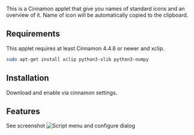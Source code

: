 This is a Cinnamon applet that give you names of standard icons and an overview of it. Name of icon will be automatically copied to the clipboard.

## Requirements
This applet requires at least Cinnamon 4.4.8 or newer and xclip.

```bash
sudo apt-get install xclip python3-xlib python3-numpy
```

## Installation
Download and enable via cinnamon settings.

## Features
See screenshot
![Script menu and configure dialog](https://github.com/jerrywham/cinnamon-spices-applets/blob/master/standardIconNames%40jerrywham/screenshot.png
"Menu")
